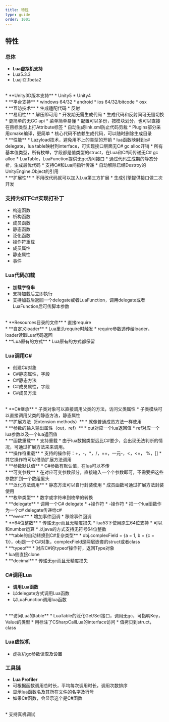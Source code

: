 ```yaml
---
title: 特性
type: guide
order: 1001
---
```


## 特性

### 总体

* **Lua虚拟机支持**
 * Lua5.3.3
 * Luajit2.1beta2
<br>
* **Unity3D版本支持**
 * Unity5
 * Unity4
<br>
* **平台支持**
 * windows 64/32
 * android
 * ios 64/32/bitcode
 * osx
<br>
* **互访技术**
 * 生成适配代码
 * 反射
<br>
* **易用性**
 * 解压即可用
 * 开发期无需生成代码
 * 生成代码和反射间可无缝切换
 * 更简单的无GC api
 * 菜单简单易懂
 * 配置可以多份，按模块划分，也可以直接在目标类型上打Attribute标签
 * 自动生成link.xml防止代码剪裁
 * Plugins部分采用cmake编译，更简单
 * 核心代码不依赖生成代码，可以随时删除生成目录
<br>
* **性能**
 * Lazyload技术，避免用不上的类型的开销
 * lua函数映射到c# delegate，lua table映射到interface，可实现接口层面无C# gc alloc开销
 * 所有基本值类型，所有枚举，字段都是值类型的struct，在Lua和C#间传递无C# gc alloc
 * LuaTable，LuaFunction提供无gc访问接口
 * 通过代码生成期的静态分析，生成最优代码
 * 支持C#和Lua间指针传递
 * 自动解除已经Destroy的UnityEngine.Object的引用
<br>
* **扩展性**
 * 不用改代码就可以加入Lua第三方扩展
 * 生成引擎提供接口做二次开发
 
### 支持为如下C#实现打补丁

 * 构造函数
 * 析构函数
 * 成员函数
 * 静态函数
 * 泛化函数
 * 操作符重载
 * 成员属性
 * 静态属性
 * 事件
 
### Lua代码加载

* **加载字符串**
 * 支持加载后立即执行
 * 支持加载后返回一个delegate或者LuaFunction，调用delegate或者LuaFunction后可传脚本参数
<br>
* **Resources目录的文件**
 * 直接require
<br>
* **自定义loader**
 * Lua里头require时触发
 * require参数透传给loader，loader读取Lua代码返回
<br>
* **Lua原有的方式**
 * Lua原有的方式都保留
 
### Lua调用C#

* 创建C#对象
* C#静态属性，字段
* C#静态方法
* C#成员属性，字段
* C#成员方法
<br>
* **C#继承**
 * 子类对象可以直接调用父类的方法，访问父类属性
 * 子类模块可以直接调用父类的静态方法，静态属性
<br>
* **扩展方法（Extension methods）**
 * 就像普通成员方法一样使用
<br>
* **参数的输入输出属性（out，ref）**
 * out对应一个lua返回值
 * ref对应一个lua参数以及一个lua返回值
<br>
* **函数重载**
 * 支持重载
 * 由于lua数据类型远比C#要少，会出现无法判断的情况，可通过扩展方法来来调用。
<br>
* **操作符重载**
 * 支持的操作符：+，-，*，/，==，一元-，<，<=， %，[]
 * 其它操作符可以借助扩展方法调用
<br>
* **参数默认值**
 * C#参数有默认值，在lua可以不传
<br>
* **可变参数**
 * 在对应可变参数部分，直接输入一个个参数即可，不需要把这些参数扩到一个数组里头
<br>
* **泛化方法调用**
 * 静态方法可以自行封装使用
 * 成员函数可通过扩展方法封装使用
<br>
* **枚举类型**
 * 数字或字符串到枚举的转换
<br>
* **delegate**
 * 调用一个C# delegate
 * +操作符
 * -操作符
 * 把一个lua函数作为一个c# delegate传递给c#
<br>
* **event**
 * 增加事件回调
 * 移除事件回调
<br>
* **64位整数**
 * 传递无gc而且无精度损失
 * lua53下使用原生64位支持
 * 可以和number运算
 * 以java的方式支持无符号64位整数
<br>
* **table的自动转换到C#复杂类型**
 * obj.complexField = {a = 1, b = {c = 1}}，obj是一个C#对象，complexField是两层嵌套的struct或者class
<br>
* **typeof**
 * 对应C#的typeof操作符，返回Type对象
<br>
* lua侧直接clone
<br>
* **decimal**
 * 传递无gc而且无精度损失

### C#调用Lua

* **调用Lua函数**
 * 以delegate方式调用Lua函数
 * 以LuaFunction调用lua函数
<br>
* **访问Lua的table**
 * LuaTable的泛化Get/Set接口，调用无gc，可指明Key，Value的类型
 * 用标注了CSharpCallLua的interface访问
 * 值拷贝到struct，class
 
### Lua虚拟机

* 虚拟机gc参数读取及设置

### 工具链

* **Lua Profiler**
 * 可根据函数调用总时长，平均每次调用时长，调用次数排序
 * 显示lua函数名及其所在文件的名字及行号
 * 如果C#函数，会显示这个是C#函数
<br>
* 支持真机调试

